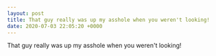 ```yaml
---
layout: post
title: That guy really was up my asshole when you weren't looking!
date: 2020-07-03 22:05:20 +0000
---
```


That guy really was up my asshole when you weren't looking!

